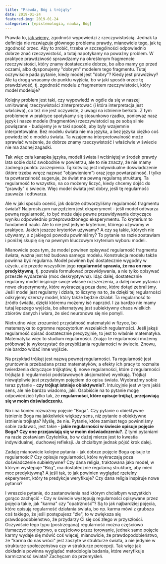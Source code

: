 ```yaml
---
title: "Prawda, Bóg i trójąty"
date: 2019-01-24
featured-img: 2019-01-24
categories: [epistemologia, nauka, Bóg]
---
```


Prawda to, [jak wiemy][wiki-truth], zgodność wypowiedzi z rzeczywistością. Jednak ta definicja nie rozwiązuje głównego problemu prawdy, mianowicie tego, jak tę zgodność orzec. Aby to zrobić, trzeba w szczególności odpowiednio dobrze znać rzeczywistość, a tutaj napotykamy na poważny problem. W praktyce prawdziwość sprawdzamy na określonym fragmencie rzeczywistości, który znamy dostatecznie dobrze, bo albo mamy go przed oczami, albo dysponujemy "dobrym" modelem tego fragmentu. Tutaj oczywiście pada pytanie, kiedy model jest "dobry"? Kiedy jest prawdziwy? Ale tą drogą wracamy do punktu wyjścia, bo w jaki sposób orzec tę prawdziwość, tj. zgodność modelu z fragmentem rzeczywistości, który model modeluje?

Kolejny problem jest taki, czy wypowiedź w ogóle da się w naszej umiłowanej rzeczywistości zinterpretować (i która interpretacja jest właściwa), co też nie jest oczywiste, z uwagi na istnienie bełkotu. Z tym problemem w praktyce spotykamy się stosunkowo rzadko, ponieważ nasz język i nasze modele (fragmentów) rzeczywistości są ze sobą silnie powiązane - budujemy je w taki sposób, aby były wzajemnie interpretowalne. Bez modelu świata nie ma języka, a bez języka ciężko coś powiedzieć o modelu świata.  Ta wzajemna interpretowalność może sprawiać wrażenie, że dobrze znamy rzeczywistość i właściwie w świecie nie ma żadnej zagadki.

Tak więc cała kanapka języka, modeli świata i wciśniętej w środek prawdy lata sobie dość swobodnie w powietrzu, ale to nie znaczy, że nie mamy żadnego punktu zaczepienia. Tą kotwicą jest indywidualne doświadczenie (które trzeba wręcz nazwać "objawieniem") oraz jego powtarzalność. I tylko ta powtarzalność sugeruje, że świat ma pewną regularną strukturę. Ta regularność to wszystko, na co możemy liczyć, kiedy chcemy dojść do "prawdy" o świecie. Więc model świata jest dobry, jeśli tę regularność zauważa i odtwarza.

Ale w jaki sposób ocenić, jak dobrze odtworzyliśmy regularność fragmentu świata? Najprostszym narzędziem jest eksperyment - jeśli model odtwarza pewną regularność, to być może daje pewne przewidywania dotyczące wyniku odpowiednio przeprowadzonego eksperymentu. To kryterium to fundament nauki. Ale to nie jest jedyne kryterium, którego używamy w praktyce. Jakich jeszcze kryteriów używamy? A czy są takie, których nie używamy, a z jakiegoś powodu powinniśmy? To pytanie na razie zostawiam i poniżej skupię się na pewnym kluczowym kryterium wyboru modeli.

Mianowicie poza tym, że model powinen opisywać regularność fragmentu świata, ważna jest też budowa samego modelu. Konstrukcja modelu także powinna być regularna. Model powinen być dostatecznie wygodny w użyciu, ale przede wszystkim jego **regularność sprawia, że ma on moc predyktywną**, tj. pozwala formułować przewidywania, a nie tylko opisywać przeszłe wydarzenia (moc deskryptywna). Idąc dalej, dostatecznie regularny model inspiruje swoje własne rozszerzenia, a dalej nowe pytania i nowe eksperymenty, które wykraczają poza dane, które dotąd zebraliśmy. Jeśli model jest regularny i działa, to liczymy na to, że dzięki tej regularności odkryjemy szerszy model, który także będzie działał. Ta regularność to źródło światła, dzięki któremu możemy isć naprzód. I za bardzo nie mamy tutaj lepszego wyjścia, bo alternatywą jest subiektywny chaos wielkich zbiorów danych i wiara, że sieć neuronowa się nie pomyli.

Nietrudno więc zrozumieć przydatność matematyki w fizyce, bo matematyka to ogromne repozytorium wszelakich regularności. Jeśli jakąś regularność opisać dostatecznie precyzyjnie, to jest to właśnie matematyka. Matematyka więc to studium regularności. Znając te regularności możemy próbować je wykorzystać do przybliżania regularności w świecie. Znowu, nie bardzo widać inne wyjście.

Na przykład trójkąt jest nazwą pewnej regularności. Ta regularność jest gruntownie przebadana przez matematyków, a efekty ich pracy to rozmaite twierdzenia dotyczące trójkątów, tj. nowe regularności, które z regularności trójkąta (i regularności podstawowych aksjomatów) wynikają. Trójkąt niewątpliwie jest przydatnym pojęciem do opisu świata. Wyobraźmy sobie teraz pytanie - **czy trójkąt istnieje obiektywnie?**. Intuicyjnie jest w tym jakiś sens, ale nie bardzo wiadomo, jaki. Osobiście na to pytanie mogę odpowiedzieć tylko tak, że **regularności, które opisuje trójkąt, przejawiają się w moim doświadczeniu**.

No i na koniec rozważmy pojęcie "Boga". Czy pytanie o obiektywne istnienie Boga ma jakkolwiek większy sens, niż pytanie o obiektywne istnienie trójkąta? Myślę, że nie. Pytanie, które zamiast tego powinniśmy sobie zadawać, jest takie - **jakie regularności w świecie opisuje pojęcie Boga? Czy one przejawiają się w moim doświadczeniu?**. Z tymi pytaniami na razie zostawiam Czytelnika, bo w dużej mierze jest to kwestia indywidualnej, duchowej refleksji. Ja chciałbym jednak pójść krok dalej.

Zadaję mianowicie kolejne pytania - jak dobrze pojęcie Boga opisuje te regularności? Czy opisuje regularności, które wykraczają poza doświadczenie subiektywne? Czy dana religia, traktowana jako model, w którym występuje "Bóg", ma dostatecznie regularną strukturę, aby mieć moc predyktywną? A jeśli tak, to jak powinien wyglądać rzetelny ekperyment, który te predykcje weryfikuje? Czy dana religia inspiruje nowe pytania? 

I wreszcie pytanie, do zastanowienia nad którym chciałbym wszystkich gorąco zachęcić - Czy w świecie występują regularności opisywane przez pojęcia takie, jak "karma" czy "opatrzność"? Są to jak najbardziej pojęcia, które opisują regularność działania świata, bo np. karma mówi z grubsza coś takiego, że jeśli postępujesz "źle", to w zwiększa się prawdopodobieństwo, że przydarzy Ci się coś złego w przyszłości. Oczywiście tego typu (postrzeganą) regularność można częściowo tłumaczyć [teoriogrowo][plato-game_theory], a częściowo przez [torowanie][wiki-priming], jednak samo pojęcie karmy wydaje się mówić coś więcej, mianowicie, że prawdopodobieństwo, że "karma do nas wróci" jest zaszyte w strukturze świata, a nie jedynie w strukturze społeczeństwa czy w strukturze percepcji. Tak więc jak dokładnie powinna wyglądać metodologia badania, które weryfikuje karmiczność świata? Zachęcam do przemyśleń.


[wiki-truth]: https://en.wikipedia.org/wiki/Truth
[wiki-godel]: https://en.wikipedia.org/wiki/G%C3%B6del%27s_incompleteness_theorems
[plato-game_theory]: https://plato.stanford.edu/entries/game-ethics/
[wiki-priming]: https://en.wikipedia.org/wiki/Priming_(psychology)
